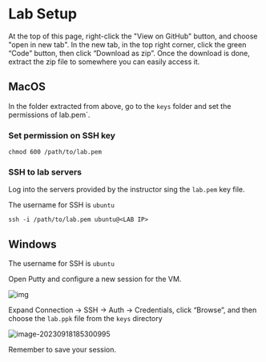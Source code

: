 # Lab Setup 
At the top of this page, right-click the "View on GitHub" button, and choose "open in new tab". In the new tab, in the top right corner, click the green “Code” button, then click “Download as zip”. Once the download is done, extract the zip file to somewhere you can easily access it.

## MacOS 

In the folder extracted from above, go to the `keys` folder and set the permissions of lab.pem`.

### Set permission on SSH key 
```
chmod 600 /path/to/lab.pem
```

### SSH to lab servers 
Log into the servers provided by the instructor sing the `lab.pem` key file.

The username for SSH is `ubuntu`

```
ssh -i /path/to/lab.pem ubuntu@<LAB IP> 
```


## Windows 
The username for SSH is `ubuntu`

Open Putty and configure a new session for the VM.

![img](https://jruels.github.io/adv-ansible/labs/access_lab/images/putty-session.png)

Expand Connection -> SSH -> Auth -> Credentials, click “Browse”, and then choose the `lab.ppk` file from the `keys` directory

![image-20230918185300995](https://jruels.github.io/adv-ansible/labs/access_lab/images/putty-auth.png)

Remember to save your session.
